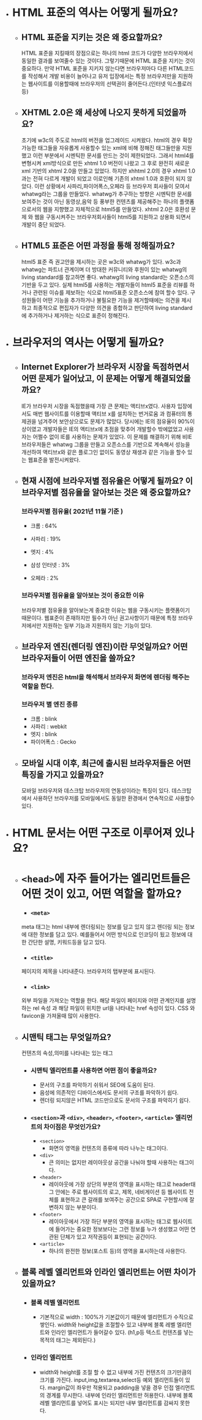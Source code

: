 - # HTML 표준의 역사는 어떻게 될까요?
    - ## HTML 표준을 지키는 것은 왜 중요할까요?
        
        HTML 표준을 지킬때의 장점으로는 하나의 html 코드가 다양한 브라우저에서 동일한 결과를 보여줄수 있는 것이다. 그렇기때문에 HTML 표준을 지키는 것이 중요하다. 
        만약 HTML 표준을 지키지 않는다면 브라우저마다 다른 HTML코드를 작성해서 개발 비용이 늘어나고 유저 입장에서는 특정 브라우저만을 지원하는 웹사이트를 이용할때에 브라우저의 선택권이 줄어든다.(인터넷 익스플로러 등)
        
    - ## XHTML 2.0은 왜 세상에 나오지 못하게 되었을까요?
        
        초기에 w3c의 주도로 html의 버전을 업그레이드 시켜왔다. html의 경우 확장가능한 태그들을 자유롭게 사용할수 있는 xml에 비해 정해진 태그들만을 지원했고 이런 부분에서 시멘틱한 문서를 만드는 것이 제한되었다. 
        그래서 html4를 변형시켜 xml방식으로 만든 xhtml 1.0 버전이 나왔고 그 후로 완전히 새로운 xml 기반의 xhtml 2.0을 만들고 있었다. 
        하지만 xhhtml 2.0의 경우 xhtml 1.0과는 전혀 다르게 개발이 되었고 이로인해 기존의 xhtml 1.0과 호환이 되지 않았다. 
        이런 상황에서 사파리,파이어폭스,오페라 등 브라우저 회사들이 모여서 whatwg라는 그룹을 만들었다. whatwg가 추구하는 방향은 시멘틱한 문서를 보여주는 것이 아닌 동영상,음악 등 풍부한 컨텐츠를 제공해주는 하나의 플랫폼으로서의 웹을 지향했고 자체적으로 html5를 만들었다. 
        xhtml 2.0은 호환성 문제 와 웹을 구동시켜주는 브라우저회사들이 html5를 지원하고 상용화 되면서 개발이 중단 되었다.
        
    - ## HTML5 표준은 어떤 과정을 통해 정해질까요?
        
        html5 표준 즉 권고안을 제시하는 곳은 w3c와 whatwg가 있다. 
        w3c과 whatwg는 파트너 관계이며 더 방대한 커뮤니티와 후원이 있는 whatwg의 living standard를 참고하면 좋다. whatwg의 living standard는 오픈소스의 기반을 두고 있다. 
        실제 html5를 사용하는 개발자들이 html5 표준을 리뷰를 하거나 관련된 이슈를 제보하는 식으로 html5표준 오픈소스에 참여 할수 있다. 
        구성원들이 어떤 기능을 추가하거나 불필요한 기능을 제거할때에는 의견을 제시하고 최종적으로 편집자가 다양한 의견을 종합하고 판단하여 living standard에 추가하거나 제거하는 식으로 표준이 정해진다. 
        
- # 브라우저의 역사는 어떻게 될까요?
    - ## Internet Explorer가 브라우저 시장을 독점하면서 어떤 문제가 일어났고, 이 문제는 어떻게 해결되었을까요?
        
        IE가 브라우저 시장을 독점했을때 가장 큰 문제는 액티브x였다. 
        사용자 입장에서도 매번 웹사이트를 이용할때 액티브 x를 설치하는 번거로움 과 컴퓨터의 통제권을 넘겨주어 보안상으로도 문제가 많았다. 
        당시에는 IE의 점유율이 90%이상이였고 개발자들은 IE의 액티브x에 초점을 맞추어 개발할수 밖에없었고 사용자는 어쩔수 없이 IE를 사용하는 문제가 있었다. 
        이 문제를 해결하기 위해 비IE 브라우저들은 whatwg 그룹을 만들고 오픈소스를 기반으로 계속해서 성능을 개선하여 액티브x와 같은 플로그인 없이도 동영상 재생과 같은 기능을 할수 있는 웹표준을 발전시켜왔다. 
        
    - ## 현재 시점에 브라우저별 점유율은 어떻게 될까요? 이 브라우저별 점유율을 알아보는 것은 왜 중요할까요?
        ### 브라우저별 점유율( 2021년 11월 기준 )
        - 크롬  : 64%
        
        - 사파리 : 19%
        
        - 엣지 : 4%
        
        - 삼성 인터넷 : 3%
        
        - 오페라 : 2%

        ### 브라우저별 점유율을 알아보는 것이 중요한 이유
        브라우저별 점유율을 알아보는게 중요한 이유는 웹을 구동시키는 플랫폼이기 때문이다. 웹표준이 존재하지만 필수가 아닌 권고사항이기 때문에 특정 브라우저에서만 지원하는 일부 기능과 지원하지 않는 기능이 있다. 
        
    - ## 브라우저 엔진(렌더링 엔진)이란 무엇일까요? 어떤 브라우저들이 어떤 엔진을 쓸까요? 

        ### 브라우저 엔진은 html을 해석해서 브라우저 화면에 렌더링 해주는 역할을 한다. 

        ### 브라우저 별 엔진 종류
        - 크롬 : blink
        - 사파리 : webkit
        - 엣지 : blink
        - 파이어폭스 : Gecko

    - ## 모바일 시대 이후, 최근에 출시된 브라우저들은 어떤 특징을 가지고 있을까요?
        
        모바일 브라우저와 데스크탑 브라우저의 연동성이라는 특징이 있다. 
        데스크탑에서 사용하던 브라우저를 모바일에서도 동일한 환경에서 연속적으로 사용할수 있다.
        
- # HTML 문서는 어떤 구조로 이루어져 있나요?
    - # `<head>`에 자주 들어가는 엘리먼트들은 어떤 것이 있고, 어떤 역할을 할까요?
        
        - ### `<meta>`
        
        meta 태그는 html 내부에 렌더링되는 정보를 담고 있지 않고 렌더링 되는 정보에 대한 정보를 담고 있다. 예를들어서 어떤 방식으로 인코딩이 됬고 정보에 대한 간단한 설명, 키워드등을 담고 있다.
        
        - ### `<title>`
        
        페이지의 제목을 나타내준다. 브라우저의 탭부분에 표시된다.
        
        - ### `<link>`
        
        외부 파일을 가져오는 역할을 한다. 
        해당 파일이 페이지와 어떤 관계인지를 설명하는 rel 속성 과 해당 파일이 위치한 url을 나타내는 href 속성이 있다. 
        CSS 와 favicon을 가져올때 많이 사용한다.
        
    - ## 시맨틱 태그는 무엇일까요?
        
        컨텐츠의 속성,의미를 나타내는 있는 태그
        
        - ### 시맨틱 엘리먼트를 사용하면 어떤 점이 좋을까요?
            - 문서의 구조를 파악하기 쉬워서 SEO에 도움이 된다.
            - 음성에 의존적인 디바이스에서도 문서의 구조를 파악하기 쉽다.
            - 렌더링 되지않은 HTML 코드만으로도 문서의 구조를 파악히기 쉽다.
            
        - ### `<section>`과 `<div>`, `<header>`, `<footer>`, `<article>` 엘리먼트의 차이점은 무엇인가요?
            - `<section>`
                - 화면의 영역을 컨텐츠의 종류에 따라 나누는 태그이다.
            - `<div>`
                - 큰 의미는 없지만 레이아웃상 공간을 나눠야 할때 사용하는 태그이다.
            - `<header>`
                - 레이아웃에 가장 상단의 부분의 영역을 표시하는 태그로 header태그 안에는 주로 웹사이트의 로고, 제목, 네비게이션 등 웹사이트 전체를 표현하고 큰 갈래를 보여주는 공간으로 SPA로 구현할시에 잘 변하지 않는 부분이다.
            - `<footer>`
                - 레이아웃에서 가장 하단 부분의 영역을 표시하는 태그로 웹사이트에 들어가는 중요한 정보보다는 그런 정보를 누가 생성했고 어떤 연관된 단체가 있고 저작권등이 표현되는 공간이다.
            - `<article>`
                - 하나의 완전한 정보(포스트 등)의 영역을 표시하는데 사용한다.
            
    - ## 블록 레벨 엘리먼트와 인라인 엘리먼트는 어떤 차이가 있을까요?
        
        - ### 블록 레벨 엘리먼트 
            - 기본적으로 width : 100%가 기본값이기 때문에 엘리먼트가 수직으로 쌓인다. 
            width와 height값을 조절할수 있고 내부에 블록 레벨 엘리먼트와 인라인 엘리먼트가 들어갈수 있다.
            (h1,p등 텍스트 컨텐츠를 넣는 목적의 태그는 제외된다.)
        
        - ### 인라인 엘리먼트
            - width와 height를 조절 할 수 없고 내부에 가진 컨텐츠의 크기만큼의 크기를 가진다. 
            input,img,textarea,select등 예외 엘리먼트들이 있다. 
            margin값이 좌우만 적용되고 padding을 넣을 경우 인접 엘리먼트의 경계를 무시한다. 
            내부에 인라인 엘리먼트만 허용한다. 
            내부에 블록 레벨 엘리먼트를 넣어도 표시는 되지만 내부 엘리먼트를 감싸지 못한다.